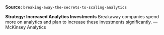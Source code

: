 **Source:** `breaking-away-the-secrets-to-scaling-analytics`

**Strategy: Increased Analytics Investments**
Breakaway companies spend more on analytics and plan to increase these investments significantly. — McKinsey Analytics
